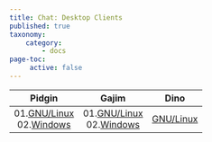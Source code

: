 ```yaml
---
title: Chat: Desktop Clients
published: true
taxonomy:
    category:
        - docs
page-toc:
     active: false
---
```


|**Pidgin**|**Gajim**|**Dino**|
|:--:|:--:|:--:|
|01.[GNU/Linux](pidgin/linux)<br>02.[Windows](pidgin/win)|01.[GNU/Linux](gajim/linux)<br>02.[Windows](gajim/win)|[GNU/Linux](/dino)|
